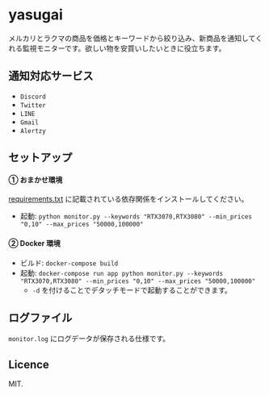 # yasugai
メルカリとラクマの商品を価格とキーワードから絞り込み、新商品を通知してくれる監視モニターです。欲しい物を安買いしたいときに役立ちます。

## 通知対応サービス
- `Discord`
- `Twitter`
- `LINE`
- `Gmail`
- `Alertzy`

## セットアップ

#### ① おまかせ環境
[requirements.txt](./requirements.txt) に記載されている依存関係をインストールしてください。

- 起動: `python monitor.py --keywords "RTX3070,RTX3080" --min_prices "0,10" --max_prices "50000,100000"`

#### ② Docker 環境
- ビルド: `docker-compose build`
- 起動: `docker-compose run app python monitor.py --keywords "RTX3070,RTX3080" --min_prices "0,10" --max_prices "50000,100000"`
  - `-d` を付けることでデタッチモードで起動することができます。

## ログファイル
`monitor.log` にログデータが保存される仕様です。

## Licence
MIT.